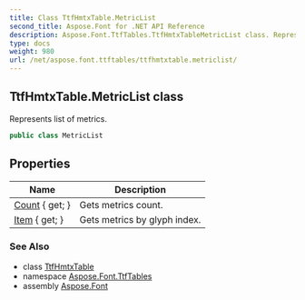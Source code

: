 ```yaml
---
title: Class TtfHmtxTable.MetricList
second_title: Aspose.Font for .NET API Reference
description: Aspose.Font.TtfTables.TtfHmtxTableMetricList class. Represents list of metrics
type: docs
weight: 980
url: /net/aspose.font.ttftables/ttfhmtxtable.metriclist/
---
```

## TtfHmtxTable.MetricList class

Represents list of metrics.

```csharp
public class MetricList
```

## Properties

| Name | Description |
| --- | --- |
| [Count](../../aspose.font.ttftables/ttfhmtxtable.metriclist/count) { get; } | Gets metrics count. |
| [Item](../../aspose.font.ttftables/ttfhmtxtable.metriclist/item) { get; } | Gets metrics by glyph index. |

### See Also

* class [TtfHmtxTable](../ttfhmtxtable/)
* namespace [Aspose.Font.TtfTables](../../aspose.font.ttftables/)
* assembly [Aspose.Font](../../)


